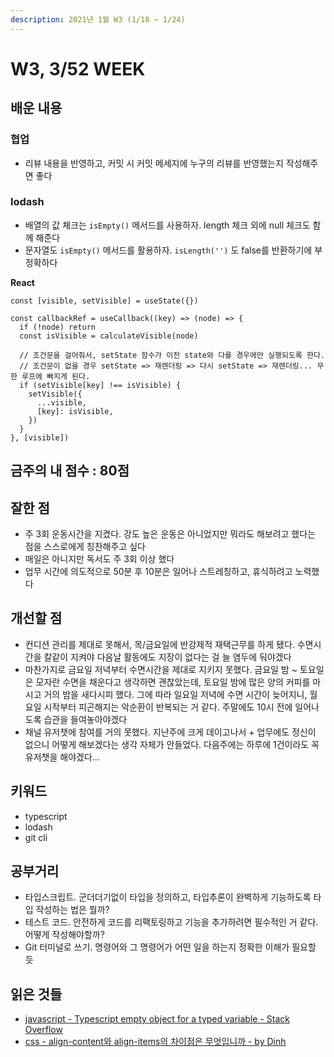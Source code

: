 ```yaml
---
description: 2021년 1월 W3 (1/18 ~ 1/24)
---
```


# W3, 3/52 WEEK

## 배운 내용

### 협업

* 리뷰 내용을 반영하고, 커밋 시 커밋 메세지에 누구의 리뷰를 반영했는지 작성해주면 좋다

### lodash

* 배열의 값 체크는 `isEmpty()` 메서드를 사용하자. length 체크 외에 null 체크도 함께 해준다
* 문자열도 `isEmpty()` 메서드를 활용하자. `isLength('')` 도 false를 반환하기에 부정확하다

**React**

```text
const [visible, setVisible] = useState({})
​
const callbackRef = useCallback((key) => (node) => {
  if (!node) return
  const isVisible = calculateVisible(node)

  // 조건문을 걸어줘서, setState 함수가 이전 state와 다를 경우에만 실행되도록 한다.
  // 조건문이 없을 경우 setState => 재렌더링 => 다시 setState => 재렌더링... 무한 루프에 빠지게 된다.
  if (setVisible[key] !== isVisible) {
    setVisible({
      ...visible,
      [key]: isVisible,
    })
  }
}, [visible])
```

## 금주의 내 점수 : **80점**

## 잘한 점

* 주 3회 운동시간을 지켰다. 강도 높은 운동은 아니었지만 뭐라도 해보려고 했다는 점을 스스로에게 칭찬해주고 싶다
* 매일은 아니지만 독서도 주 3회 이상 했다
* 업무 시간에 의도적으로 50분 후 10분은 일어나 스트레칭하고, 휴식하려고 노력했다

## 개선할 점

* 컨디션 관리를 제대로 못해서, 목/금요일에 반강제적 재택근무를 하게 됐다. 수면시간을 칼같이 지켜야 다음날 활동에도 지장이 없다는 걸 늘 염두에 둬야겠다
* 마찬가지로 금요일 저녁부터 수면시간을 제대로 지키지 못했다. 금요일 밤 ~ 토요일은 모자란 수면을 채운다고 생각하면 괜찮았는데, 토요일 밤에 많은 양의 커피를 마시고 거의 밤을 새다시피 했다. 그에 따라 일요일 저녁에 수면 시간이 늦어지니, 월요일 시작부터 피곤해지는 악순환이 반복되는 거 같다. 주말에도 10시 전에 일어나도록 습관을 들여놓아야겠다
* 채널 유저챗에 참여를 거의 못했다. 지난주에 크게 데이고나서 + 업무에도 정신이 없으니 어떻게 해보겠다는 생각 자체가 안들었다. 다음주에는 하루에 1건이라도 꼭 유저챗을 해야겠다...

## 키워드

* typescript
* lodash
* git cli

## 공부거리

* 타입스크립트. 군더더기없이 타입을 정의하고, 타입추론이 완벽하게 기능하도록 타입 작성하는 법은 뭘까?
* 테스트 코드. 안전하게 코드를 리팩토링하고 기능을 추가하려면 필수적인 거 같다. 어떻게 작성해야할까?
* Git 터미널로 쓰기. 명령어와 그 명령어가 어떤 일을 하는지 정확한 이해가 필요할 듯

## 읽은 것들

* [javascript - Typescript empty object for a typed variable - Stack Overflow](https://stackoverflow.com/questions/45339065/typescript-empty-object-for-a-typed-variable)
* [css - align-content와 align-items의 차이점은 무엇입니까 - by Dinh](https://lycaeum.dev/ko/questions/27539262)

